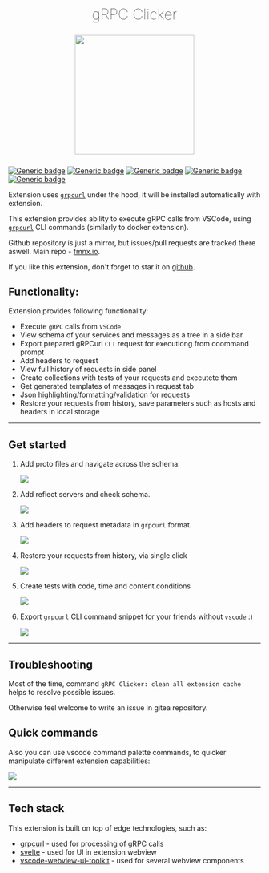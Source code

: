 <h2 align="center" style="font-weight: lighter; font-size: 29px">gRPC Clicker</h2>

<p align="center">
<img align="center" style="padding-left: 10px; padding-right: 10px; padding-bottom: 10px;" width="238px" height="238px" src="https://fmnx.io/dancheg97/grpc-clicker/raw/branch/main/images/logo.png" /> 
</p>

[![Generic badge](https://img.shields.io/badge/LICENSE-MIT-orange.svg)](https://fmnx.io/dancheg97/grpc-clicker/src/branch/main/LICENSE)
[![Generic badge](https://img.shields.io/badge/GITEA-REPO-red.svg)](https://fmnx.io/dancheg97/grpc-clicker)
[![Generic badge](https://img.shields.io/badge/GITHUB-REPO-white.svg)](https://github.com/dancheg97/grpc-clicker)
[![Generic badge](https://img.shields.io/badge/VSCode-marketplace-blue.svg)](https://marketplace.visualstudio.com/items?itemName=Dancheg97.grpc-clicker)
[![Generic badge](https://img.shields.io/badge/Changelog-v1.0.10-cyan.svg)](https://fmnx.io/dancheg97/grpc-clicker/src/branch/main/CHANGELOG.md)

Extension uses [`grpcurl`](https://github.com/fullstorydev/grpcurl) under the hood, it will be installed automatically with extension.

This extension provides ability to execute gRPC calls from VSCode, using [`grpcurl`](https://github.com/fullstorydev/grpcurl) CLI commands (similarly to docker extension).

Github repository is just a mirror, but issues/pull requests are tracked there aswell. Main repo - [fmnx.io](https://fmnx.io/dancheg97/grpc-clicker).

If you like this extension, don't forget to star it on [github](https://github.com/dancheg97/grpc-clicker).

## Functionality:

Extension provides following functionality:

- Execute `gRPC` calls from `VSCode`
- View schema of your services and messages as a tree in a side bar
- Export prepared gRPCurl `CLI` request for executiong from coommand prompt
- Add headers to request
- View full history of requests in side panel
- Create collections with tests of your requests and executete them
- Get generated templates of messages in request tab
- Json highlighting/formatting/validation for requests
- Restore your requests from history, save parameters such as hosts and headers in local storage

---

## Get started

1. Add proto files and navigate across the schema.
   <p align="left"><img src="https://fmnx.io/dancheg97/grpc-clicker/raw/branch/main/docs/proto.gif" ></p>
2. Add reflect servers and check schema.
   <p align="left"><img src="https://fmnx.io/dancheg97/grpc-clicker/raw/branch/main/docs/reflect.gif" ></p>
3. Add headers to request metadata in `grpcurl` format.
   <p align="left"><img src="https://fmnx.io/dancheg97/grpc-clicker/raw/branch/main/docs/headers.gif" ></p>
4. Restore your requests from history, via single click
   <p align="left"><img src="https://fmnx.io/dancheg97/grpc-clicker/raw/branch/main/docs/history.gif" ></p>
5. Create tests with code, time and content conditions
   <p align="left"><img src="https://fmnx.io/dancheg97/grpc-clicker/raw/branch/main/docs/test.gif" ></p>
6. Export `grpcurl` CLI command snippet for your friends without `vscode` :)
   <p align="left"><img src="https://fmnx.io/dancheg97/grpc-clicker/raw/branch/main/docs/snippet.gif" ></p>

---

## Troubleshooting

Most of the time, command `gRPC Clicker: clean all extension cache` helps to
resolve possible issues.

Otherwise feel welcome to write an issue in gitea repository.

## Quick commands

Also you can use vscode command palette commands, to quicker manipulate
different extension capabilities:

![](https://fmnx.io/dancheg97/grpc-clicker/raw/branch/main/docs/commands.png)

---

## Tech stack

This extension is built on top of edge technologies, such as:

- [grpcurl](https://github.com/fullstorydev/grpcurl) - used for processing of gRPC calls
- [svelte](https://svelte.dev/) - used for UI in extension webview
- [vscode-webview-ui-toolkit](https://github.com/microsoft/vscode-webview-ui-toolkit) - used for several webview components

<!--
https://marketplace.visualstudio.com/manage/publishers/dancheg97
-->
